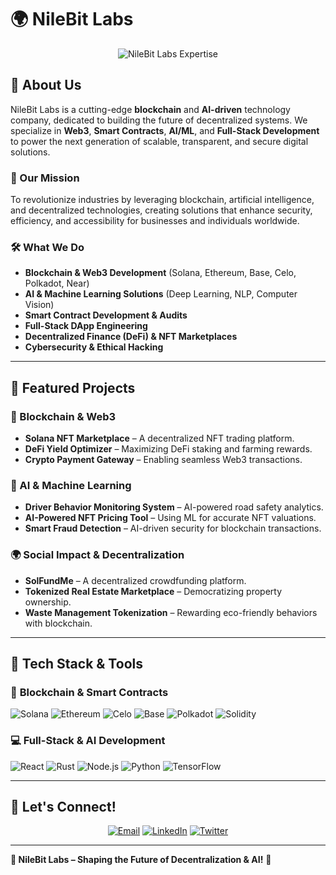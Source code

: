 # 🌍 NileBit Labs

<p align="center">
  <img src="https://readme-typing-svg.demolab.com?font=Fira+Code&duration=25000&pause=1000&color=33A1FD&center=true&vCenter=true&width=1200&lines=+%7C%7C+%7C%7C+%7C%7C+%7C%7C+%7C%7C+%7C%7C+Innovating+Blockchain+%26+AI+Solutions+%7C%7C+Web3+%26+Decentralized+Tech+Experts+%7C%7C+Smart+Contracts+%26+DApp+Development+%7C%7C+AI%2FML+For+Future+Tech" alt="NileBit Labs Expertise" />
</p>

## 🚀 About Us
NileBit Labs is a cutting-edge **blockchain** and **AI-driven** technology company, dedicated to building the future of decentralized systems. We specialize in **Web3**, **Smart Contracts**, **AI/ML**, and **Full-Stack Development** to power the next generation of scalable, transparent, and secure digital solutions.

### 🌟 Our Mission
To revolutionize industries by leveraging blockchain, artificial intelligence, and decentralized technologies, creating solutions that enhance security, efficiency, and accessibility for businesses and individuals worldwide.

### 🛠️ What We Do
- **Blockchain & Web3 Development** (Solana, Ethereum, Base, Celo, Polkadot, Near)
- **AI & Machine Learning Solutions** (Deep Learning, NLP, Computer Vision)
- **Smart Contract Development & Audits**
- **Full-Stack DApp Engineering**
- **Decentralized Finance (DeFi) & NFT Marketplaces**
- **Cybersecurity & Ethical Hacking**

---

## 🚀 Featured Projects
### 🔗 Blockchain & Web3
- **Solana NFT Marketplace** – A decentralized NFT trading platform.
- **DeFi Yield Optimizer** – Maximizing DeFi staking and farming rewards.
- **Crypto Payment Gateway** – Enabling seamless Web3 transactions.

### 🤖 AI & Machine Learning
- **Driver Behavior Monitoring System** – AI-powered road safety analytics.
- **AI-Powered NFT Pricing Tool** – Using ML for accurate NFT valuations.
- **Smart Fraud Detection** – AI-driven security for blockchain transactions.

### 🌍 Social Impact & Decentralization
- **SolFundMe** – A decentralized crowdfunding platform.
- **Tokenized Real Estate Marketplace** – Democratizing property ownership.
- **Waste Management Tokenization** – Rewarding eco-friendly behaviors with blockchain.

---

## 🌟 Tech Stack & Tools
### 📡 **Blockchain & Smart Contracts**
![Solana](https://img.shields.io/badge/Solana-9932CC?style=for-the-badge&logo=solana&logoColor=white)
![Ethereum](https://img.shields.io/badge/Ethereum-3C3C3D?style=for-the-badge&logo=ethereum&logoColor=white)
![Celo](https://img.shields.io/badge/Celo-35D07F?style=for-the-badge&logo=celo&logoColor=white)
![Base](https://img.shields.io/badge/Base-0052FF?style=for-the-badge&logo=coinbase&logoColor=white)
![Polkadot](https://img.shields.io/badge/Polkadot-E6007A?style=for-the-badge&logo=polkadot&logoColor=white)
![Solidity](https://img.shields.io/badge/Solidity-363636?style=for-the-badge&logo=solidity&logoColor=white)

### 💻 **Full-Stack & AI Development**
![React](https://img.shields.io/badge/React-20232A?style=for-the-badge&logo=react&logoColor=61DAFB)
![Rust](https://img.shields.io/badge/Rust-000000?style=for-the-badge&logo=rust&logoColor=white)
![Node.js](https://img.shields.io/badge/Node.js-339933?style=for-the-badge&logo=nodedotjs&logoColor=white)
![Python](https://img.shields.io/badge/Python-3776AB?style=for-the-badge&logo=python&logoColor=white)
![TensorFlow](https://img.shields.io/badge/TensorFlow-FF6F00?style=for-the-badge&logo=tensorflow&logoColor=white)

---

## 🤝 Let's Connect!
<p align="center">
  <a href="mailto:info@nilebitlabs.com"><img src="https://img.shields.io/badge/Email-D14836?style=for-the-badge&logo=gmail&logoColor=white" alt="Email"></a>
  <a href="https://www.linkedin.com/company/nilebit-labs/"><img src="https://img.shields.io/badge/LinkedIn-0A66C2?style=for-the-badge&logo=linkedin&logoColor=white" alt="LinkedIn"></a>
  <a href="https://twitter.com/NileBitLabs"><img src="https://img.shields.io/badge/Twitter-1DA1F2?style=for-the-badge&logo=twitter&logoColor=white" alt="Twitter"></a>
</p>

---

**🌟 NileBit Labs – Shaping the Future of Decentralization & AI!** 🚀

